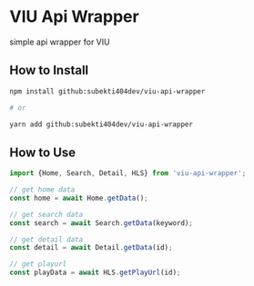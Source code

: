 # VIU Api Wrapper
simple api wrapper for VIU

## How to Install
```bash
npm install github:subekti404dev/viu-api-wrapper

# or

yarn add github:subekti404dev/viu-api-wrapper
```

## How to Use
```typescript
import {Home, Search, Detail, HLS} from 'viu-api-wrapper';

// get home data
const home = await Home.getData();

// get search data
const search = await Search.getData(keyword);

// get detail data
const detail = await Detail.getData(id);

// get playurl
const playData = await HLS.getPlayUrl(id);
```